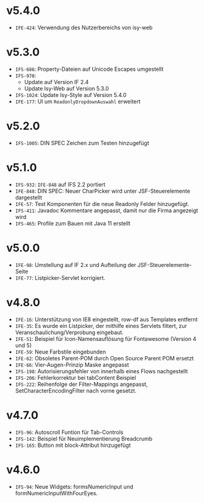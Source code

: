 # v5.4.0
- `IFE-424`: Verwendung des Nutzerbereichs von isy-web

# v5.3.0
- `IFS-686`: Property-Dateien auf Unicode Escapes umgestellt
- `IFS-970`:
    - Update auf Version IF 2.4
    - Update Isy-Web auf Version 5.3.0
- `IFS-1024`: Update Isy-Style auf Version 5.4.0
- `IFE-177`: UI um `ReadonlyDropdownAuswahl` erweitert

# v5.2.0
- `IFS-1005`: DIN SPEC Zeichen zum Testen hinzugefügt

# v5.1.0
- `IFS-932`: `IFE-848` auf IFS 2.2 portiert
- `IFE-848`: DIN SPEC: Neuer CharPicker wird unter JSF-Steuerelemente dargestellt
- `IFE-57`: Test Komponenten für die neue Readonly Felder hinzugefügt. 
- `IFS-411`: Javadoc Kommentare angepasst, damit nur die Firma angezeigt wird
- `IFS-465`: Profile zum Bauen mit Java 11 erstellt

# v5.0.0
- `IFE-98`: Umstellung auf IF 2.x und Aufteilung der JSF-Steuerelemente-Seite
- `IFE-77`: Listpicker-Servlet korrigiert.

# v4.8.0
- `IFE-16`: Unterstützung von IE8 eingestellt, row-df aus Templates entfernt
- `IFE-35`: Es wurde ein Listpicker, der mithilfe eines Servlets filtert, zur Veranschaulichung/Verprobung eingebaut.
- `IFE-51`: Beispiel für Icon-Namensauflösung für Fontawesome (Version 4 und 5)
- `IFE-59`: Neue Farbstile eingebunden
- `IFE-62`: Obsoletes Parent-POM durch Open Source Parent POM ersetzt
- `IFE-66`: Vier-Augen-Prinzip Maske angepasst
- `IFS-198`: Autorisierungsfehler von innerhalb eines Flows nachgestellt
- `IFS-206`: Fehlerkorrektur bei tabContent Beispiel
- `IFS-222`: Reihenfolge der Filter-Mappings angepasst, SetCharacterEncodingFilter nach vorne gesetzt.

# v4.7.0
- `IFS-96`: Autoscroll Funtion für Tab-Controls
- `IFS-142`: Beispiel für Neuimplementierung Breadcrumb
- `IFS-165`: Button mit block-Attribut hinzugefügt

# v4.6.0
- `IFS-94`: Neue Widgets: formsNumericInput und formNumericInputWithFourEyes.
